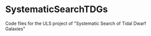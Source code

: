 # SystematicSearchTDGs
Code files for the ULS project of "Systematic Search of Tidal Dwarf Galaxies"
